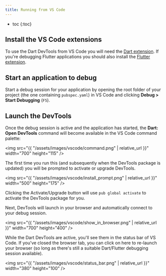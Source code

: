 ```yaml
---
title: Running from VS Code
---
```


* toc
{:toc}

## Install the VS Code extensions

To use the Dart DevTools from VS Code you will need the [Dart extension](https://marketplace.visualstudio.com/items?itemName=Dart-Code.dart-code). If you're debugging Flutter applications you should also install the [Flutter extension](https://marketplace.visualstudio.com/items?itemName=Dart-Code.flutter).

## Start an application to debug

Start a debug session for your application by opening the root folder of your project (the one containing `pubspec.yaml`) in VS Code and clicking **Debug > Start Debugging** (`F5`).

## Launch the DevTools

Once the debug session is active and the application has started, the **Dart: Open DevTools** command will become available in the VS Code command palette:

<img src="{{ "/assets/images/vscode/command.png" | relative_url }}" width="700" height="115" />

The first time you run this (and subsequently when the DevTools package is updated) you will be prompted to activate or upgrade DevTools.

<img src="{{ "/assets/images/vscode/install_prompt.png" | relative_url }}" width="500" height="175" />

Clicking the Activate/Upgrade button will use `pub global activate` to activate the DevTools package for you.

Next, DevTools will launch in your browser and automatically connect to your debug session.

<img src="{{ "/assets/images/vscode/show_in_browser.png" | relative_url }}" width="700" height="400" />

While the Dart DevTools are active, you'll see them in the status bar of VS Code. If you've closed the browser tab, you can click on here to re-launch your browser (so long as there's still a suitable Dart/Flutter debugging session available).

<img src="{{ "/assets/images/vscode/status_bar.png" | relative_url }}" width="380" height="100" />
